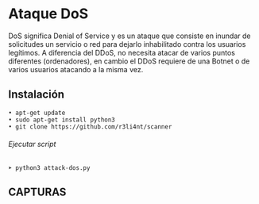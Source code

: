 # Ataque DoS
DoS significa Denial of Service y es un ataque que consiste en inundar de solicitudes un servicio o red para dejarlo inhabilitado contra los usuarios legítimos.
A diferencia del DDoS, no necesita atacar de varios puntos diferentes (ordenadores), en cambio el DDoS requiere de una Botnet o de varios usuarios atacando a la misma vez.

## Instalación
```
• apt-get update
• sudo apt-get install python3
• git clone https://github.com/r3li4nt/scanner
```
###### Ejecutar script
```
➤ python3 attack-dos.py
```

## CAPTURAS

